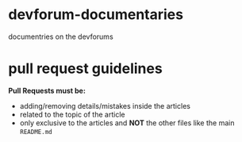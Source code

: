 # devforum-documentaries
documentries on the devforums

# pull request guidelines

**Pull Requests must be:**
- adding/removing details/mistakes inside the articles
- related to the topic of the article
- only exclusive to the articles and **NOT** the other files like the main `README.md`
